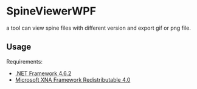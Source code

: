 # SpineViewerWPF
a tool can view spine files with different version and export gif or png file.



## Usage

Requirements:

- [.NET Framework 4.6.2](http://go.microsoft.com/fwlink/?linkid=780600)
- [Microsoft XNA Framework Redistributable 4.0](https://www.microsoft.com/en-us/download/details.aspx?id=20914)
